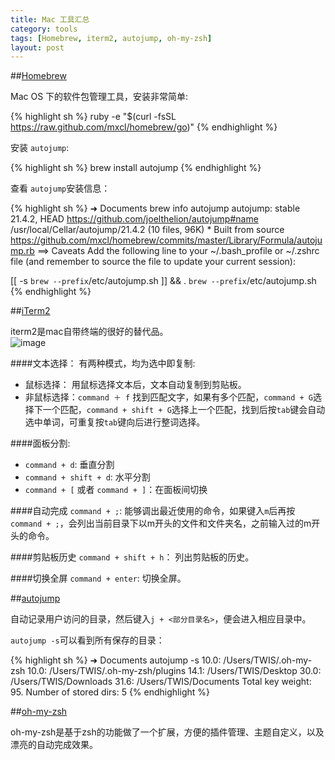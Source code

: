 ```yaml
---
title: Mac 工具汇总  
category: tools
tags: [Homebrew, iterm2, autojump, oh-my-zsh]   
layout: post
---
```

 
##[Homebrew][homebrew]

Mac OS 下的软件包管理工具，安装非常简单:  

{% highlight sh %}
ruby -e "$(curl -fsSL https://raw.github.com/mxcl/homebrew/go)"
{% endhighlight %}

安装 `autojump`:  

{% highlight sh %}
brew install autojump
{% endhighlight %}

查看 `autojump`安装信息：

{% highlight sh %}
➜  Documents  brew info autojump
autojump: stable 21.4.2, HEAD
https://github.com/joelthelion/autojump#name
/usr/local/Cellar/autojump/21.4.2 (10 files, 96K) *
    Built from source
https://github.com/mxcl/homebrew/commits/master/Library/Formula/autojump.rb
==> Caveats
Add the following line to your ~/.bash_profile or ~/.zshrc file (and remember
to source the file to update your current session):

[[ -s `brew --prefix`/etc/autojump.sh ]] && . `brew --prefix`/etc/autojump.sh
{% endhighlight %}


[homebrew]: http://mxcl.github.io/homebrew/

##[iTerm2][iterm2]

iterm2是mac自带终端的很好的替代品。  
![image][iterm2]

####文本选择：
有两种模式，均为选中即复制:  

* 鼠标选择： 用鼠标选择文本后，文本自动复制到剪贴板。
* 非鼠标选择：`command ＋ f` 找到匹配文字，如果有多个匹配，`command + G`选择下一个匹配，`command + shift + G`选择上一个匹配，找到后按`tab`键会自动选中单词，可重复按`tab`键向后进行整词选择。


####面板分割:
* `command + d`: 垂直分割
* `command + shift + d`: 水平分割
* `command + [` 或者 `command + ]`：在面板间切换

####自动完成
`command + ;`: 能够调出最近使用的命令，如果键入`m`后再按`command + ;`，会列出当前目录下以m开头的文件和文件夹名，之前输入过的m开头的命令。

####剪贴板历史
`command + shift + h`： 列出剪贴板的历史。

####切换全屏
`command + enter`: 切换全屏。

[iterm2]: http://www.iterm2.com/images/logo.png



##[autojump][autojump]

自动记录用户访问的目录，然后键入`j + <部分目录名>`，便会进入相应目录中。

`autojump -s`可以看到所有保存的目录：

{% highlight sh %}
➜  Documents  autojump -s
10.0:	/Users/TWIS/.oh-my-zsh
10.0:	/Users/TWIS/.oh-my-zsh/plugins
14.1:	/Users/TWIS/Desktop
30.0:	/Users/TWIS/Downloads
31.6:	/Users/TWIS/Documents
Total key weight: 95. Number of stored dirs: 5
{% endhighlight %}


[autojump]: https://github.com/joelthelion/autojump/wiki


##[oh-my-zsh](https://github.com/robbyrussell/oh-my-zsh)

oh-my-zsh是基于zsh的功能做了一个扩展，方便的插件管理、主题自定义，以及漂亮的自动完成效果。

